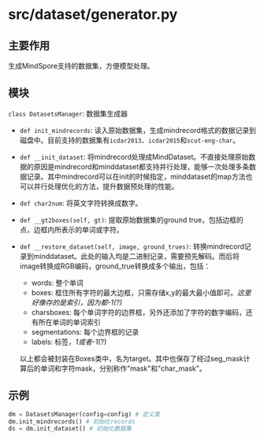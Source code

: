 # src/dataset/generator.py

## 主要作用

生成MindSpore支持的数据集，方便模型处理。

## 模块

`class DatasetsManager`: 数据集生成器

- `def init_mindrecords`: 读入原始数据集，生成mindrecord格式的数据记录到磁盘中。目前支持的数据集有`icdar2013`、`icdar2015`和`scut-eng-char`。

- `def __init_dataset`: 将mindrecord处理成MindDataset。不直接处理原始数据的原因是mindrecord和minddataset都支持并行处理，能够一次处理多条数据记录。其中mindrecord可以在init的时候指定，minddataset的map方法也可以并行处理优化的方法，提升数据预处理的性能。

- `def char2num`: 将英文字符转换成数字。

- `def __gt2boxes(self, gt)`: 提取原始数据集的ground true，包括边框的点，边框内所表示的单词或字符。

- `def __restore_dataset(self, image, ground_trues)`: 转换mindrecord记录到minddataset。此处的输入均是二进制记录，需要预先解码。而后将image转换成RGB编码，ground_true转换成多个输出，包括：

  - words: 整个单词
  - boxes: 框住所有字符的最大边框，只需存储x,y的最大最小值即可。*这里好像存的是索引，因为都-1(?)*
  - charsboxes: 每个单词字符的边界框，另外还添加了字符的数字编码，还有所在单词的单词索引
  - segmentations: 每个边界框的记录
  - labels: 标签，*1或者-1*(?)

  以上都会被封装在Boxes类中，名为target。其中也保存了经过seg_mask计算后的单词和字符mask，分别称作"mask"和"char_mask"。

## 示例

~~~python
dm = DatasetsManager(config=config) # 定义类
dm.init_mindrecords() # 初始化records
ds = dm.init_dataset() # 初始化数据集
~~~

